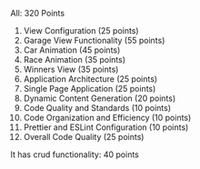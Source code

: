 All:  320 Points

1. View Configuration (25 points)
2. Garage View Functionality (55 points)
3.  Car Animation (45 points)
4.   Race Animation (35 points)
5.   Winners View (35 points)
6.    Application Architecture (25 points)
7.   Single Page Application (25 points)
8.   Dynamic Content Generation (20 points)
9.   Code Quality and Standards (10 points)
10.   Code Organization and Efficiency (10 points)
11.   Prettier and ESLint Configuration (10 points)
12.   Overall Code Quality (25 points)


It has crud functionality: 40 points
